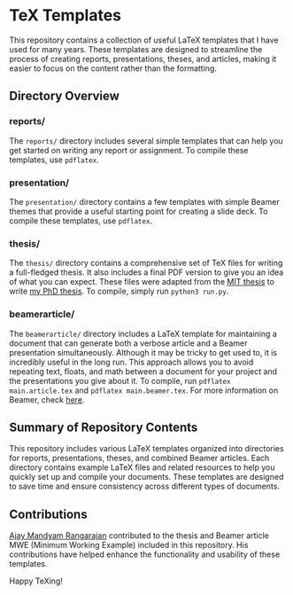 # TeX Templates

This repository contains a collection of useful LaTeX templates that I have used for many years. These templates are designed to streamline the process of creating reports, presentations, theses, and articles, making it easier to focus on the content rather than the formatting.

## Directory Overview

### reports/
The `reports/` directory includes several simple templates that can help you get started on writing any report or assignment. To compile these templates, use `pdflatex`.

### presentation/
The `presentation/` directory contains a few templates with simple Beamer themes that provide a useful starting point for creating a slide deck. To compile these templates, use `pdflatex`.

### thesis/
The `thesis/` directory contains a comprehensive set of TeX files for writing a full-fledged thesis. It also includes a final PDF version to give you an idea of what you can expect. These files were adapted from the [MIT thesis](https://web.mit.edu/thesis/tex/) to write [my PhD thesis](https://publications.rwth-aachen.de/record/775112). To compile, simply run `python3 run.py`.

### beamerarticle/
The `beamerarticle/` directory includes a LaTeX template for maintaining a document that can generate both a verbose article and a Beamer presentation simultaneously. Although it may be tricky to get used to, it is incredibly useful in the long run. This approach allows you to avoid repeating text, floats, and math between a document for your project and the presentations you give about it. To compile, run `pdflatex main.article.tex` and `pdflatex main.beamer.tex`. For more information on Beamer, check [here](http://tug.ctan.org/macros/latex/contrib/beamer/doc/beameruserguide.pdf). 

## Summary of Repository Contents

This repository includes various LaTeX templates organized into directories for reports, presentations, theses, and combined Beamer articles. Each directory contains example LaTeX files and related resources to help you quickly set up and compile your documents. These templates are designed to save time and ensure consistency across different types of documents.

## Contributions

[Ajay Mandyam Rangarajan](https://www.aices.rwth-aachen.de/en/people/rangarajan) contributed to the thesis and Beamer article MWE (Minimum Working Example) included in this repository. His contributions have helped enhance the functionality and usability of these templates.

Happy TeXing!
